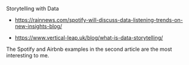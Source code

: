Storytelling with Data

- https://rainnews.com/spotify-will-discuss-data-listening-trends-on-new-insights-blog/

- https://www.vertical-leap.uk/blog/what-is-data-storytelling/

The Spotify and Airbnb examples in the second article are the most interesting to me.